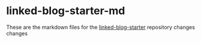 # linked-blog-starter-md
These are the markdown files for the [linked-blog-starter](https://github.com/matthewwong525/linked-blog-starter) repository
changes changes 